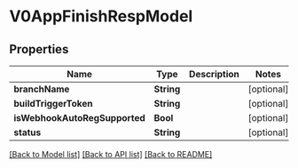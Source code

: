 # V0AppFinishRespModel

## Properties
Name | Type | Description | Notes
------------ | ------------- | ------------- | -------------
**branchName** | **String** |  | [optional] 
**buildTriggerToken** | **String** |  | [optional] 
**isWebhookAutoRegSupported** | **Bool** |  | [optional] 
**status** | **String** |  | [optional] 

[[Back to Model list]](../README.md#documentation-for-models) [[Back to API list]](../README.md#documentation-for-api-endpoints) [[Back to README]](../README.md)


